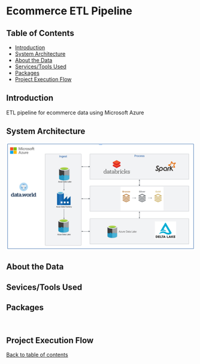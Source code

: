 # Ecommerce ETL Pipeline



## Table of Contents
- [Introduction]()
- [System Architecture]()
- [About the Data]()
- [Services/Tools Used]()
- [Packages]()
- [Project Execution Flow]()


## Introduction
ETL pipeline for ecommerce data using Microsoft Azure



## System Architecture
![Architecture Diagram](https://github.com/alycet/ecom-etl-pipeline/blob/main/Ecom-Azure-ETL-Architecture.png)
## About the Data



## Sevices/Tools Used



## Packages

```


```

## Project Execution Flow
[Back to table of contents](https://github.com/alycet/ecom-etl-pipeline/tree/main?tab=readme-ov-file#ecommerce-etl-pipeline)



